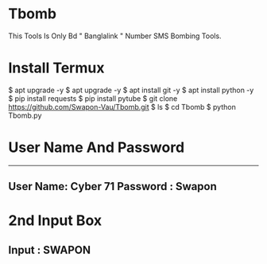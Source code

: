 # Tbomb
This Tools Is Only Bd " Banglalink " Number SMS Bombing Tools.
# Install Termux
$ apt upgrade -y
$ apt upgrade -y
$ apt install git -y
$ apt install python -y
$ pip install requests
$ pip install pytube
$ git clone https://github.com/Swapon-Vau/Tbomb.git
$ ls
$ cd Tbomb
$ python Tbomb.py
# User Name And Password
--------------------------------
User Name: Cyber 71
Password : Swapon
--------------------------------
# 2nd Input Box
Input : SWAPON
--------------------------------
